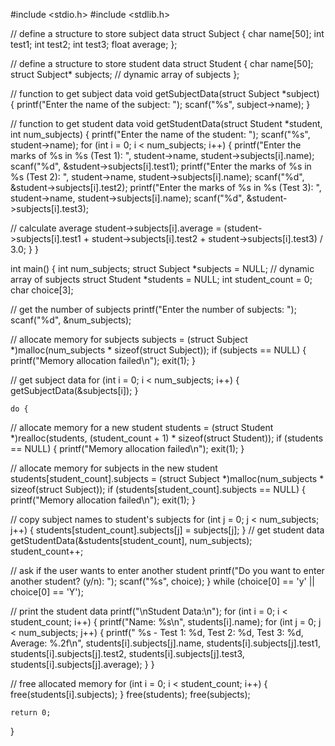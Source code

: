 #include <stdio.h>
#include <stdlib.h>

// define a structure to store subject data
struct Subject {
    char name[50];
    int test1;
    int test2;
    int test3;
    float average;
};

// define a structure to store student data
struct Student {
    char name[50];
    struct Subject* subjects; // dynamic array of subjects
};

// function to get subject data
void getSubjectData(struct Subject *subject) {
    printf("Enter the name of the subject: ");
    scanf("%s", subject->name);
}

// function to get student data
void getStudentData(struct Student *student, int num_subjects) {
    printf("Enter the name of the student: ");
    scanf("%s", student->name);
    for (int i = 0; i < num_subjects; i++) {
        printf("Enter the marks of %s in %s (Test 1): ", student->name, student->subjects[i].name);
        scanf("%d", &student->subjects[i].test1);
        printf("Enter the marks of %s in %s (Test 2): ", student->name, student->subjects[i].name);
        scanf("%d", &student->subjects[i].test2);
        printf("Enter the marks of %s in %s (Test 3): ", student->name, student->subjects[i].name);
        scanf("%d", &student->subjects[i].test3);

   // calculate average
        student->subjects[i].average = (student->subjects[i].test1 + student->subjects[i].test2 + student->subjects[i].test3) / 3.0;
    }
}

int main() {
    int num_subjects;
    struct Subject *subjects = NULL; // dynamic array of subjects
    struct Student *students = NULL;
    int student_count = 0;
    char choice[3];

  // get the number of subjects
    printf("Enter the number of subjects: ");
    scanf("%d", &num_subjects);

   // allocate memory for subjects
    subjects = (struct Subject *)malloc(num_subjects * sizeof(struct Subject));
    if (subjects == NULL) {
        printf("Memory allocation failed\n");
        exit(1);
    }

   // get subject data
    for (int i = 0; i < num_subjects; i++) {
        getSubjectData(&subjects[i]);
    }

    do {
   // allocate memory for a new student
        students = (struct Student *)realloc(students, (student_count + 1) * sizeof(struct Student));
        if (students == NULL) {
            printf("Memory allocation failed\n");
            exit(1);
        }

  // allocate memory for subjects in the new student
        students[student_count].subjects = (struct Subject *)malloc(num_subjects * sizeof(struct Subject));
        if (students[student_count].subjects == NULL) {
            printf("Memory allocation failed\n");
            exit(1);
        }

   // copy subject names to student's subjects
        for (int j = 0; j < num_subjects; j++) {
            students[student_count].subjects[j] = subjects[j];
        }
  // get student data
        getStudentData(&students[student_count], num_subjects);
        student_count++;

  // ask if the user wants to enter another student
        printf("Do you want to enter another student? (y/n): ");
        scanf("%s", choice);
    } while (choice[0] == 'y' || choice[0] == 'Y');

 // print the student data
    printf("\nStudent Data:\n");
    for (int i = 0; i < student_count; i++) {
        printf("Name: %s\n", students[i].name);
        for (int j = 0; j < num_subjects; j++) {
            printf("  %s - Test 1: %d, Test 2: %d, Test 3: %d, Average: %.2f\n", 
                   students[i].subjects[j].name, students[i].subjects[j].test1, 
                   students[i].subjects[j].test2, students[i].subjects[j].test3,
                   students[i].subjects[j].average);
        }
    }

// free allocated memory
    for (int i = 0; i < student_count; i++) {
        free(students[i].subjects);
    }
    free(students);
    free(subjects);

    return 0;
}
